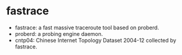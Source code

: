fastrace
========

* fastrace: a fast massive traceroute tool based on proberd.
* proberd: a probing engine daemon.
* cntp04: Chinese Internet Topology Dataset 2004-12 collected by fastrace.

